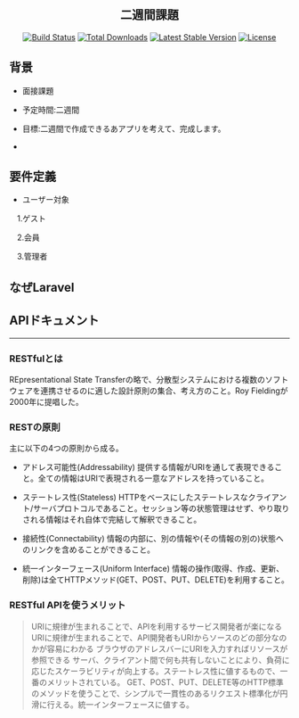 <h2 align="center">二週間課題</h2>

<p align="center">
<a href="https://travis-ci.org/laravel/framework"><img src="https://travis-ci.org/laravel/framework.svg" alt="Build Status"></a>
<a href="https://packagist.org/packages/laravel/framework"><img src="https://poser.pugx.org/laravel/framework/d/total.svg" alt="Total Downloads"></a>
<a href="https://packagist.org/packages/laravel/framework"><img src="https://poser.pugx.org/laravel/framework/v/stable.svg" alt="Latest Stable Version"></a>
<a href="https://packagist.org/packages/laravel/framework"><img src="https://poser.pugx.org/laravel/framework/license.svg" alt="License"></a>
</p>


## 背景

- 面接課題

- 予定時間:二週間

- 目標:二週間で作成できるあアプリを考えて、完成します。

- 


## 要件定義

- ユーザー対象

　1.ゲスト

　2.会員

　3.管理者

## なぜLaravel

## APIドキュメント
---

### RESTfulとは

REpresentational State Transferの略で、分散型システムにおける複数のソフトウェアを連携させるのに適した設計原則の集合、考え方のこと。Roy Fieldingが2000年に提唱した。

### RESTの原則

主に以下の4つの原則から成る。

- アドレス可能性(Addressability)
提供する情報がURIを通して表現できること。全ての情報はURIで表現される一意なアドレスを持っていること。

- ステートレス性(Stateless)
HTTPをベースにしたステートレスなクライアント/サーバプロトコルであること。セッション等の状態管理はせず、やり取りされる情報はそれ自体で完結して解釈できること。
- 接続性(Connectability)
情報の内部に、別の情報や(その情報の別の)状態へのリンクを含めることができること。
- 統一インターフェース(Uniform Interface)
情報の操作(取得、作成、更新、削除)は全てHTTPメソッド(GET、POST、PUT、DELETE)を利用すること。

### RESTful APIを使うメリット

>URIに規律が生まれることで、APIを利用するサービス開発者が楽になる
URIに規律が生まれることで、API開発者もURIからソースのどの部分なのかが容易にわかる
ブラウザのアドレスバーにURIを入力すればリソースが参照できる
サーバ、クライアント間で何も共有しないことにより、負荷に応じたスケーラビリティが向上する。ステートレス性に値するもので、一番のメリットされている。
GET、POST、PUT、DELETE等のHTTP標準のメソッドを使うことで、シンプルで一貫性のあるリクエスト標準化が円滑に行える。統一インターフェースに値する。
